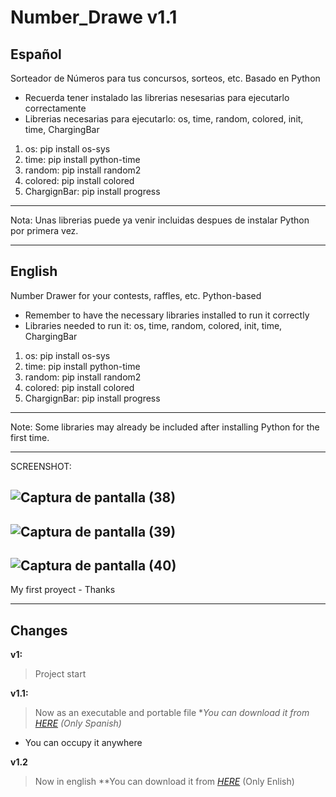 # Number_Drawe v1.1
Español
----------------------------------------------------------------------------------
Sorteador de Números para tus concursos, sorteos, etc. Basado en Python 

- Recuerda tener instalado las librerias nesesarias para ejecutarlo correctamente
- Librerias necesarias para ejecutarlo: os, time, random, colored, init, time, ChargingBar
1. os: pip install os-sys
2. time: pip install python-time
3. random: pip install random2
4. colored: pip install colored
5. ChargignBar: pip install progress

____________________________________________________________________________________

Nota: Unas librerias puede ya venir incluidas despues de instalar Python por primera vez.


----------------------------------------------------------------------------------
English
----------------------------------------------------------------------------------
Number Drawer for your contests, raffles, etc. Python-based

- Remember to have the necessary libraries installed to run it correctly
- Libraries needed to run it: os, time, random, colored, init, time, ChargingBar
1. os: pip install os-sys
2. time: pip install python-time
3. random: pip install random2
4. colored: pip install colored
5. ChargignBar: pip install progress

____________________________________________________________________________________

Note: Some libraries may already be included after installing Python for the first time.

____________________________________________________________________________________



SCREENSHOT:

![Captura de pantalla (38)](https://user-images.githubusercontent.com/112715547/200113017-f48d55ff-65e1-4d74-9147-28a260d534e6.png)
----------------------------------------------------------------------------------
![Captura de pantalla (39)](https://user-images.githubusercontent.com/112715547/200113020-0a83c2cc-ca38-4770-9728-50b89c6349d6.png)
----------------------------------------------------------------------------------
![Captura de pantalla (40)](https://user-images.githubusercontent.com/112715547/200113021-644d4238-4236-4053-92b7-97c69cfe74d8.png)
----------------------------------------------------------------------------------


My first proyect - Thanks

----------------------------------------------------------------------------------
Changes
----------------------------------------------------------------------------------
**v1:**
> Project start

**v1.1:**
>  Now as an executable and portable file
**You can download it from [_HERE_](https://github.com/xGowther2102/Number_Drawe/raw/main/Number%20Drawe%20v1/Sorteador_es.zip) (Only Spanish)*
- You can occupy it anywhere

**v1.2**
>  Now in english
**You can download it from [_HERE_](https://github.com/xGowther2102/Number_Drawe/raw/main/Number%20Drawe%20v1/sorteador_en.zip) (Only Enlish)
